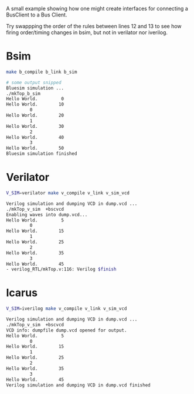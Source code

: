 A small example showing how one might create interfaces for connecting a BusClient to a
Bus Client.

Try swappping the order of the rules between lines 12 and 13 to see how firing order/timing changes in bsim, but not in verilator nor iverilog.


# Bsim
```bash
make b_compile b_link b_sim

# some output snipped
Bluesim simulation ...
./mkTop_b_sim
Hello World.         0
Hello World.        10
         0
Hello World.        20
         1
Hello World.        30
         2
Hello World.        40
         3
Hello World.        50
Bluesim simulation finished
```

# Verilator

```bash
V_SIM=verilator make v_compile v_link v_sim_vcd

Verilog simulation and dumping VCD in dump.vcd ...
./mkTop_v_sim  +bscvcd
Enabling waves into dump.vcd...
Hello World.         5
         0
Hello World.        15
         1
Hello World.        25
         2
Hello World.        35
         3
Hello World.        45
- verilog_RTL/mkTop.v:116: Verilog $finish
```

# Icarus
```bash
V_SIM=iverilog make v_compile v_link v_sim_vcd

Verilog simulation and dumping VCD in dump.vcd ...
./mkTop_v_sim  +bscvcd
VCD info: dumpfile dump.vcd opened for output.
Hello World.         5
         0
Hello World.        15
         1
Hello World.        25
         2
Hello World.        35
         3
Hello World.        45
Verilog simulation and dumping VCD in dump.vcd finished
```
